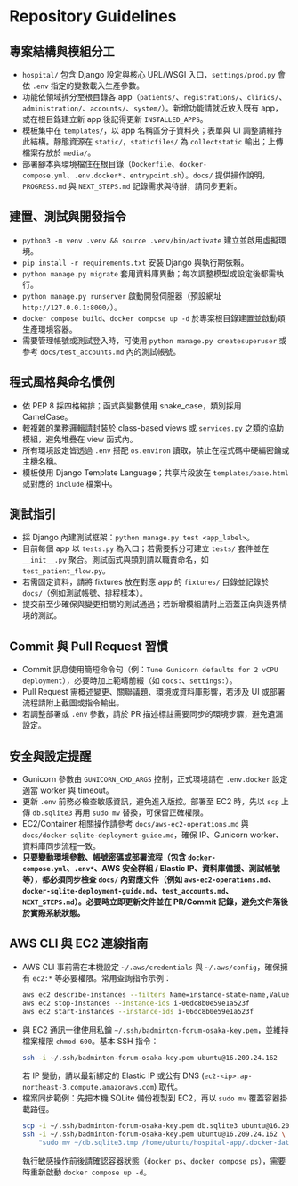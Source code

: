 # Repository Guidelines

## 專案結構與模組分工
- `hospital/` 包含 Django 設定與核心 URL/WSGI 入口，`settings/prod.py` 會依 `.env` 指定的變數載入生產參數。
- 功能依領域拆分至根目錄各 app（`patients/`、`registrations/`、`clinics/`、`administration/`、`accounts/`、`system/`）。新增功能請就近放入既有 app，或在根目錄建立新 app 後記得更新 `INSTALLED_APPS`。
- 模板集中在 `templates/`，以 app 名稱區分子資料夾；表單與 UI 調整請維持此結構。靜態資源在 `static/`，`staticfiles/` 為 `collectstatic` 輸出；上傳檔案存放於 `media/`。
- 部署腳本與環境檔住在根目錄（`Dockerfile`、`docker-compose.yml`、`.env.docker*`、`entrypoint.sh`）。`docs/` 提供操作說明，`PROGRESS.md` 與 `NEXT_STEPS.md` 記錄需求與待辦，請同步更新。

## 建置、測試與開發指令
- `python3 -m venv .venv && source .venv/bin/activate` 建立並啟用虛擬環境。
- `pip install -r requirements.txt` 安裝 Django 與執行期依賴。
- `python manage.py migrate` 套用資料庫異動；每次調整模型或設定後都需執行。
- `python manage.py runserver` 啟動開發伺服器（預設網址 `http://127.0.0.1:8000/`）。
- `docker compose build`、`docker compose up -d` 於專案根目錄建置並啟動類生產環境容器。
- 需要管理帳號或測試登入時，可使用 `python manage.py createsuperuser` 或參考 `docs/test_accounts.md` 內的測試帳號。

## 程式風格與命名慣例
- 依 PEP 8 採四格縮排；函式與變數使用 snake_case，類別採用 CamelCase。
- 較複雜的業務邏輯請封裝於 class-based views 或 `services.py` 之類的協助模組，避免堆疊在 view 函式內。
- 所有環境設定皆透過 `.env` 搭配 `os.environ` 讀取，禁止在程式碼中硬編密鑰或主機名稱。
- 模板使用 Django Template Language；共享片段放在 `templates/base.html` 或對應的 `include` 檔案中。

## 測試指引
- 採 Django 內建測試框架：`python manage.py test <app_label>`。
- 目前每個 app 以 `tests.py` 為入口；若需要拆分可建立 `tests/` 套件並在 `__init__.py` 聚合。測試函式與類別請以職責命名，如 `test_patient_flow.py`。
- 若需固定資料，請將 fixtures 放在對應 app 的 `fixtures/` 目錄並記錄於 `docs/`（例如測試帳號、排程樣本）。
- 提交前至少確保與變更相關的測試通過；若新增模組請附上涵蓋正向與邊界情境的測試。

## Commit 與 Pull Request 習慣
- Commit 訊息使用簡短命令句（例：`Tune Gunicorn defaults for 2 vCPU deployment`），必要時加上範疇前綴（如 `docs:`、`settings:`）。
- Pull Request 需概述變更、關聯議題、環境或資料庫影響，若涉及 UI 或部署流程請附上截圖或指令輸出。
- 若調整部署或 `.env` 參數，請於 PR 描述標註需要同步的環境步驟，避免遺漏設定。

## 安全與設定提醒
- Gunicorn 參數由 `GUNICORN_CMD_ARGS` 控制，正式環境請在 `.env.docker` 設定適當 worker 與 timeout。
- 更新 `.env` 前務必檢查敏感資訊，避免進入版控。部署至 EC2 時，先以 `scp` 上傳 `db.sqlite3` 再用 `sudo mv` 替換，可保留正確權限。
- EC2/Container 相關操作請參考 `docs/aws-ec2-operations.md` 與 `docs/docker-sqlite-deployment-guide.md`，確保 IP、Gunicorn worker、資料庫同步流程一致。
- **只要變動環境參數、帳號密碼或部署流程（包含 `docker-compose.yml`、`.env*`、AWS 安全群組 / Elastic IP、資料庫備援、測試帳號等），都必須同步檢查 `docs/` 內對應文件（例如 `aws-ec2-operations.md`、`docker-sqlite-deployment-guide.md`、`test_accounts.md`、`NEXT_STEPS.md`）。必要時立即更新文件並在 PR/Commit 記錄，避免文件落後於實際系統狀態。**

## AWS CLI 與 EC2 連線指南
- AWS CLI 事前需在本機設定 `~/.aws/credentials` 與 `~/.aws/config`，確保擁有 `ec2:*` 等必要權限。常用查詢指令示例：
  ```bash
  aws ec2 describe-instances --filters Name=instance-state-name,Values=running
  aws ec2 stop-instances --instance-ids i-06dc8b0e59e1a523f
  aws ec2 start-instances --instance-ids i-06dc8b0e59e1a523f
  ```
- 與 EC2 通訊一律使用私鑰 `~/.ssh/badminton-forum-osaka-key.pem`，並維持檔案權限 `chmod 600`。基本 SSH 指令：
  ```bash
  ssh -i ~/.ssh/badminton-forum-osaka-key.pem ubuntu@16.209.24.162
  ```
  若 IP 變動，請以最新綁定的 Elastic IP 或公有 DNS (`ec2-<ip>.ap-northeast-3.compute.amazonaws.com`) 取代。
- 檔案同步範例：先把本機 SQLite 備份複製到 EC2，再以 `sudo mv` 覆蓋容器掛載路徑。
  ```bash
  scp -i ~/.ssh/badminton-forum-osaka-key.pem db.sqlite3 ubuntu@16.209.24.162:~/db.sqlite3.tmp
  ssh -i ~/.ssh/badminton-forum-osaka-key.pem ubuntu@16.209.24.162 \
      "sudo mv ~/db.sqlite3.tmp /home/ubuntu/hospital-app/.docker-data/sqlite/db.sqlite3"
  ```
  執行敏感操作前後請確認容器狀態（`docker ps`、`docker compose ps`），需要時重新啟動 `docker compose up -d`。
